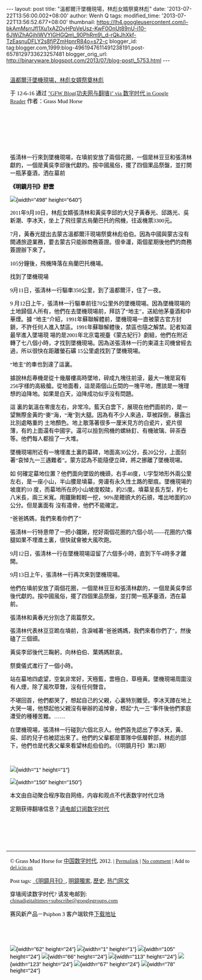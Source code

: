 --- layout: post title: "溫都爾汗墜機現場，林彪女婿祭奠林彪" date:
'2013-07-22T13:56:00.002+08:00' author: Wenh Q tags: modified\_time:
'2013-07-22T13:56:52.677+08:00' thumbnail:
https://lh4.googleusercontent.com/i-bkAmMsrrJfl1Xu1xAZOvHPpVeUsz-KwF0OnUt89nU-i10-6JWiZhAGjhlWVYIGHGQm\_90PhRm9\_d-rQkJhXkf-TzEasnuDFLY2s8fjPZmHpnrR84o=s72-c
blogger\_id:
tag:blogger.com,1999:blog-4961947611491238191.post-6578129733623257481
blogger\_orig\_url:
http://binaryware.blogspot.com/2013/07/blog-post\_5753.html ---
<div
style="color: black; direction: ltr; font-family: &quot;Arial&quot;; font-size: 11pt; margin-bottom: 0; margin-left: 7.5pt; margin-right: 7.5pt; margin-top: 0; padding: 0;">

<span
style="color: #0000ee; font-family: &quot;Verdana&quot;; text-decoration: underline;">[\
溫都爾汗墜機現場，林彪女婿祭奠林彪](http://feedproxy.google.com/~r/chinagfwblog/~3/e-xU5x8ytms/)</span>

</div>

<div
style="color: black; direction: ltr; font-family: &quot;Arial&quot;; font-size: 11pt; margin-bottom: 0; margin-left: 7.5pt; margin-right: 7.5pt; margin-top: 0; padding-bottom: 8pt; padding-left: 0; padding-right: 0; padding-top: 0;">

<span style="font-family: &quot;Verdana&quot;;">于 12-6-16 通过
</span><span
style="color: #0000ee; font-family: &quot;Verdana&quot;; text-decoration: underline;">["GFW
Blog(功夫网与翻墙)" via 数字时代 in Google
Reader](http://feeds2.feedburner.com/chinagfwblog)</span><span
style="font-family: &quot;Verdana&quot;;"> 作者：Grass Mud Horse</span>

</div>

<div
style="color: black; direction: ltr; font-family: &quot;Arial&quot;; font-size: 11pt; height: 11pt; margin-bottom: 0; margin-left: 7.5pt; margin-right: 7.5pt; margin-top: 0; padding: 0;">

<span style="font-family: &quot;Verdana&quot;;"></span>

</div>

<div
style="color: black; direction: ltr; font-family: &quot;Arial&quot;; font-size: 11pt; height: 11pt; margin-bottom: 0; margin-left: 7.5pt; margin-right: 7.5pt; margin-top: 0; padding: 0;">

<span style="font-family: &quot;Verdana&quot;;"></span>

</div>

<div
style="color: black; direction: ltr; font-family: &quot;Arial&quot;; font-size: 11pt; height: 11pt; margin-bottom: 0; margin-left: 7.5pt; margin-right: 7.5pt; margin-top: 0; padding: 0;">

<span style="font-family: &quot;Verdana&quot;;"></span>

</div>

<div
style="color: black; direction: ltr; font-family: &quot;Arial&quot;; font-size: 11pt; margin-bottom: 0; margin-left: 7.5pt; margin-right: 7.5pt; margin-top: 0; padding: 0;">

<span
style="font-family: &quot;Verdana&quot;;">張清林一行來到墜機現場，在墳前安放了兩個花圈，一個是林豆豆和張清林獻的，一個是黃吳李邱後代獻的。按中國風俗，擺了四個果品祭盤，並打開一瓶茅臺酒，洒在墓前</span>

</div>

<div
style="color: black; direction: ltr; font-family: &quot;Arial&quot;; font-size: 11pt; margin-bottom: 0; margin-left: 7.5pt; margin-right: 7.5pt; margin-top: 0; padding: 0;">

<span
style="font-family: &quot;Verdana&quot;; font-weight: bold;">《明鏡月刊》舒雲</span>

</div>

<div
style="color: black; direction: ltr; font-family: &quot;Arial&quot;; font-size: 11pt; margin-bottom: 0; margin-left: 7.5pt; margin-right: 7.5pt; margin-top: 0; padding: 0;">

![](https://lh4.googleusercontent.com/i-bkAmMsrrJfl1Xu1xAZOvHPpVeUsz-KwF0OnUt89nU-i10-6JWiZhAGjhlWVYIGHGQm_90PhRm9_d-rQkJhXkf-TzEasnuDFLY2s8fjPZmHpnrR84o){width="498"
height="640"}

</div>

<div
style="color: black; direction: ltr; font-family: &quot;Arial&quot;; font-size: 11pt; margin-bottom: 0; margin-left: 7.5pt; margin-right: 7.5pt; margin-top: 0; padding: 0;">

<span
style="font-family: &quot;Verdana&quot;;">2011年9月10日，林彪女婿張清林和黃吳李邱的大兒子黃春光、邱路光、吳新潮、李冰天，坐上了飛往蒙古烏蘭巴托的飛機，往返機票3300元。</span>

</div>

<div
style="color: black; direction: ltr; font-family: &quot;Arial&quot;; font-size: 11pt; margin-bottom: 0; margin-left: 7.5pt; margin-right: 7.5pt; margin-top: 0; padding: 0;">

<span
style="font-family: &quot;Verdana&quot;;">7月，黃春光提出去蒙古溫都爾汗現場祭奠林彪伯伯。因為中國與蒙古沒有開通旅遊業務，要去蒙古只能辦商務簽證。很幸運，兩個星期後他們的商務簽證辦下來了。</span>

</div>

<div
style="color: black; direction: ltr; font-family: &quot;Arial&quot;; font-size: 11pt; margin-bottom: 0; margin-left: 7.5pt; margin-right: 7.5pt; margin-top: 0; padding: 0;">

<span
style="font-family: &quot;Verdana&quot;;">105分鐘後，飛機降落在烏蘭巴托機場。</span>

</div>

<div
style="color: black; direction: ltr; font-family: &quot;Arial&quot;; font-size: 11pt; margin-bottom: 0; margin-left: 7.5pt; margin-right: 7.5pt; margin-top: 0; padding: 0;">

<span style="font-family: &quot;Verdana&quot;;">找到了墜機現場</span>

</div>

<div
style="color: black; direction: ltr; font-family: &quot;Arial&quot;; font-size: 11pt; margin-bottom: 0; margin-left: 7.5pt; margin-right: 7.5pt; margin-top: 0; padding: 0;">

<span
style="font-family: &quot;Verdana&quot;;">9月11日，張清林一行驅車350公里，到了溫都爾汗，住了一夜。</span>

</div>

<div
style="color: black; direction: ltr; font-family: &quot;Arial&quot;; font-size: 11pt; margin-bottom: 0; margin-left: 7.5pt; margin-right: 7.5pt; margin-top: 0; padding: 0;">

<span style="font-family: &quot;Verdana&quot;;">9
月12日上午，張清林一行驅車前往70公里外的墜機現場。因為墜機現場的土地歸個人所有，他們在去墜機現場前，拜訪了“地主”，送給他茅臺酒和中華煙。據
“地主”介紹，1991年蘇聯解體前，墜機現場一直被蒙古官方封鎖，不許任何人進入禁區。1991年蘇聯解體後，禁區也隨之解禁。記者知道最早進入墜場現
場的是2001年北京電視臺《蒙古紀行》劇組，他們在附近轉了七八個小時，才找到墜機現場。因為送張清林一行的東道主司機曾經去過，所以很快在距離螢石礦
15公里處找到了墜機現場。</span>

</div>

<div
style="color: black; direction: ltr; font-family: &quot;Arial&quot;; font-size: 11pt; margin-bottom: 0; margin-left: 7.5pt; margin-right: 7.5pt; margin-top: 0; padding: 0;">

<span
style="font-family: &quot;Verdana&quot;;">“地主”的車也到達了這裏。</span>

</div>

<div
style="color: black; direction: ltr; font-family: &quot;Arial&quot;; font-size: 11pt; margin-bottom: 0; margin-left: 7.5pt; margin-right: 7.5pt; margin-top: 0; padding: 0;">

<span
style="font-family: &quot;Verdana&quot;;">據說林彪專機是從十幾層樓高時墜地，碎成九塊往前滾，最大一塊是寫有256字樣的高級艙。從地面看，這是兩個山丘間的一塊平地，應該是一塊理想的迫降地。如果是白天，迫降成功似乎沒有問題。</span>

</div>

<div
style="color: black; direction: ltr; font-family: &quot;Arial&quot;; font-size: 11pt; margin-bottom: 0; margin-left: 7.5pt; margin-right: 7.5pt; margin-top: 0; padding: 0;">

<span style="font-family: &quot;Verdana&quot;;">這
裏的氣溫在零度左右，非常冷。藍天白雲下，展現在他們面前的，是一望無際金黃的“麥”海，“淹”到大腿。因為有不少人來過，草被踩倒，暴露出比別處略重的
土地顏色。地上散落著很多一厘米見方的白瓷片，瓷片很薄，有的上面還有中國字。還可以撿到飛機的螺絲釘、有機玻璃、碎茶壺等。他們每人都撿了一大堆。</span>

</div>

<div
style="color: black; direction: ltr; font-family: &quot;Arial&quot;; font-size: 11pt; margin-bottom: 0; margin-left: 7.5pt; margin-right: 7.5pt; margin-top: 0; padding: 0;">

<span
style="font-family: &quot;Verdana&quot;;">墜機現場附近有一塊埋進土裏的墓碑，地面高30公分，長20公分，上面刻著“哀悼九一三遇難者”。蒙方認為不能隨便立碑，將之挪離了墜機現場。</span>

</div>

<div
style="color: black; direction: ltr; font-family: &quot;Arial&quot;; font-size: 11pt; margin-bottom: 0; margin-left: 7.5pt; margin-right: 7.5pt; margin-top: 0; padding: 0;">

<span style="font-family: &quot;Verdana&quot;;">如
何確定墓地位置？他們面向墜毀的機頭，右手40度，U字型地形外兩公里左右，是一座小山，半山腰是墳墓，旁邊有永久性土路的壓痕。墜機現場的坡度約10
度，而墓地所在的小山坡度較陡，約25度。墳墓呈長方型，約七八米長，兩三米寬。用鐵鍬輕輕一挖，90%是饅頭大的石頭，堆出地面約20公分。但是裏面有
沒有遺骨，他們不能確定。</span>

</div>

<div
style="color: black; direction: ltr; font-family: &quot;Arial&quot;; font-size: 11pt; margin-bottom: 0; margin-left: 7.5pt; margin-right: 7.5pt; margin-top: 0; padding: 0;">

<span
style="font-family: &quot;Verdana&quot;;">“爸爸媽媽，我們來看你們了”</span>

</div>

<div
style="color: black; direction: ltr; font-family: &quot;Arial&quot;; font-size: 11pt; margin-bottom: 0; margin-left: 7.5pt; margin-right: 7.5pt; margin-top: 0; padding: 0;">

<span
style="font-family: &quot;Verdana&quot;;">張清林一行特意帶了一把小鐵鍬，挖好兩個花圈的六個小坑——花圈的六條腿如果不埋進土裏，很快就會被大風吹跑。</span>

</div>

<div
style="color: black; direction: ltr; font-family: &quot;Arial&quot;; font-size: 11pt; margin-bottom: 0; margin-left: 7.5pt; margin-right: 7.5pt; margin-top: 0; padding: 0;">

<span
style="font-family: &quot;Verdana&quot;;">9月12日，張清林一行在墜機現場逗留了六個多小時，直到下午4時多才離開。</span>

</div>

<div
style="color: black; direction: ltr; font-family: &quot;Arial&quot;; font-size: 11pt; margin-bottom: 0; margin-left: 7.5pt; margin-right: 7.5pt; margin-top: 0; padding: 0;">

<span
style="font-family: &quot;Verdana&quot;;">9月13日上午，張清林一行再次來到墜機現場。</span>

</div>

<div
style="color: black; direction: ltr; font-family: &quot;Arial&quot;; font-size: 11pt; margin-bottom: 0; margin-left: 7.5pt; margin-right: 7.5pt; margin-top: 0; padding: 0;">

<span
style="font-family: &quot;Verdana&quot;;">他們在墳前安放了兩個花圈，一個是林豆豆和張清林獻的，一個是黃吳李邱後代獻的。按中國風俗，擺了四個果品祭盤，並打開一瓶茅臺酒，洒在墓前。</span>

</div>

<div
style="color: black; direction: ltr; font-family: &quot;Arial&quot;; font-size: 11pt; margin-bottom: 0; margin-left: 7.5pt; margin-right: 7.5pt; margin-top: 0; padding: 0;">

<span
style="font-family: &quot;Verdana&quot;;">張清林和黃春光分別念了兩篇祭文。</span>

</div>

<div
style="color: black; direction: ltr; font-family: &quot;Arial&quot;; font-size: 11pt; margin-bottom: 0; margin-left: 7.5pt; margin-right: 7.5pt; margin-top: 0; padding: 0;">

<span
style="font-family: &quot;Verdana&quot;;">張清林代表林豆豆跪在墳前，含淚喊著“爸爸媽媽，我們來看你們了”，然後磕了三個頭。</span>

</div>

<div
style="color: black; direction: ltr; font-family: &quot;Arial&quot;; font-size: 11pt; margin-bottom: 0; margin-left: 7.5pt; margin-right: 7.5pt; margin-top: 0; padding: 0;">

<span
style="font-family: &quot;Verdana&quot;;">黃吳李邱後代三鞠躬，向林伯伯、葉媽媽默哀。</span>

</div>

<div
style="color: black; direction: ltr; font-family: &quot;Arial&quot;; font-size: 11pt; margin-bottom: 0; margin-left: 7.5pt; margin-right: 7.5pt; margin-top: 0; padding: 0;">

<span
style="font-family: &quot;Verdana&quot;;">祭奠儀式進行了一個小時。</span>

</div>

<div
style="color: black; direction: ltr; font-family: &quot;Arial&quot;; font-size: 11pt; margin-bottom: 0; margin-left: 7.5pt; margin-right: 7.5pt; margin-top: 0; padding: 0;">

<span
style="font-family: &quot;Verdana&quot;;">站在墓地四處望，空氣非常好，天極藍，雲極白，草極黃。墜機現場周圍沒有人煙，除了風吹草聲，沒有任何聲音。</span>

</div>

<div
style="color: black; direction: ltr; font-family: &quot;Arial&quot;; font-size: 11pt; margin-bottom: 0; margin-left: 7.5pt; margin-right: 7.5pt; margin-top: 0; padding: 0;">

<span
style="font-family: &quot;Verdana&quot;;">不堪回首，他們都哭了，想起自己的父親，心裏特別難受。李冰天蹲在地上大哭一場，他想起他父親沒有舉辦的追悼會，想起“九一三”事件後他們家庭遭受的種種苦難。……</span>

</div>

<div
style="color: black; direction: ltr; font-family: &quot;Arial&quot;; font-size: 11pt; margin-bottom: 0; margin-left: 7.5pt; margin-right: 7.5pt; margin-top: 0; padding: 0;">

<span
style="font-family: &quot;Verdana&quot;;">在墜機現場，張清林一行碰到六個北京人。他們首先認出了李冰天，黃、吳、邱的兒子也被認出來了。他們的父輩都是軍隊中低層幹部，林彪的部下，他們也是代表父輩來看望林彪伯伯的。（《明鏡月刊》第21期）</span>

</div>

<div
style="color: black; direction: ltr; font-family: &quot;Arial&quot;; font-size: 11pt; height: 11pt; margin-bottom: 0; margin-left: 7.5pt; margin-right: 7.5pt; margin-top: 0; padding: 0;">

<span style="font-family: &quot;Verdana&quot;;"></span>

</div>

<div
style="color: black; direction: ltr; font-family: &quot;Arial&quot;; font-size: 11pt; margin-bottom: 0; margin-left: 7.5pt; margin-right: 7.5pt; margin-top: 0; padding: 0;">

![](https://lh6.googleusercontent.com/MeDl1gtEuU0uG0X5VUQBE4IP4Fb8SWObm9Lf1im9JqbPhDm-c7TJFGaAb2i55JLl4p6k29NwOPfWXUAb7ajr5FuqiZwe57FMTXm4fT9p6uuq2tA5Uoc){width="1"
height="1"}

</div>

<div
style="color: black; direction: ltr; font-family: &quot;Arial&quot;; font-size: 11pt; margin-bottom: 0; margin-left: 7.5pt; margin-right: 7.5pt; margin-top: 0; padding: 0;">

![](https://lh4.googleusercontent.com/OQMO2oseLlHVudn-oFc0dezDClJi2jRk4sYT1gdM9xmRu5xEMluN9YrBTyBsrUU1tJDM1twoAMr4Y-6-x7sJoakspQSrhRLzZvQYf5zNkS3iYPE7isU){width="150"
height="150"}

</div>

<div
style="color: black; direction: ltr; font-family: &quot;Arial&quot;; font-size: 11pt; margin-bottom: 0; margin-left: 7.5pt; margin-right: 7.5pt; margin-top: 0; padding: 0;">

<span
style="font-family: &quot;Verdana&quot;;">本文由自动聚合程序取自网络，内容和观点不代表数字时代立场</span>

</div>

<div
style="color: black; direction: ltr; font-family: &quot;Arial&quot;; font-size: 11pt; margin-bottom: 0; margin-left: 7.5pt; margin-right: 7.5pt; margin-top: 0; padding: 0;">

<span
style="font-family: &quot;Verdana&quot;;">定期获得翻墙信息？</span><span
style="color: #0000ee; font-family: &quot;Verdana&quot;; text-decoration: underline;">[请电邮订阅数字时代](http://eepurl.com/mstlf)</span>

</div>

<div
style="color: black; direction: ltr; font-family: &quot;Arial&quot;; font-size: 11pt; height: 11pt; margin-bottom: 0; margin-left: 7.5pt; margin-right: 7.5pt; margin-top: 0; padding: 0;">

<span
style="color: #0000ee; font-family: &quot;Verdana&quot;; text-decoration: underline;">[](http://eepurl.com/mstlf)</span>

</div>

<div
style="color: black; direction: ltr; font-family: &quot;Arial&quot;; font-size: 11pt; height: 11pt; margin-bottom: 0; margin-left: 7.5pt; margin-right: 7.5pt; margin-top: 0; padding: 0;">

<span
style="color: #0000ee; font-family: &quot;Verdana&quot;; text-decoration: underline;">[](http://eepurl.com/mstlf)</span>

</div>

<div
style="color: black; direction: ltr; font-family: &quot;Arial&quot;; font-size: 11pt; height: 11pt; margin-bottom: 0; margin-left: 7.5pt; margin-right: 7.5pt; margin-top: 0; padding: 0;">

<span
style="color: #0000ee; font-family: &quot;Verdana&quot;; text-decoration: underline;">[](http://eepurl.com/mstlf)</span>

</div>

------------------------------------------------------------------------

<div
style="color: black; direction: ltr; font-family: &quot;Arial&quot;; font-size: 11pt; margin-bottom: 0; margin-left: 7.5pt; margin-right: 7.5pt; margin-top: 0; padding: 0;">

<span style="font-family: &quot;Verdana&quot;;">© Grass Mud Horse for
</span><span
style="color: #0000ee; font-family: &quot;Verdana&quot;; text-decoration: underline;">[中国数字时代](https://caonima.info/chinese)</span><span
style="font-family: &quot;Verdana&quot;;">, 2012. | </span><span
style="color: #0000ee; font-family: &quot;Verdana&quot;; text-decoration: underline;">[Permalink](https://caonima.info/chinese/2012/06/%e6%ba%ab%e9%83%bd%e7%88%be%e6%b1%97%e5%a2%9c%e6%a9%9f%e7%8f%be%e5%a0%b4%ef%bc%8c%e6%9e%97%e5%bd%aa%e5%a5%b3%e5%a9%bf%e7%a5%ad%e5%a5%a0%e6%9e%97%e5%bd%aa/)</span><span
style="font-family: &quot;Verdana&quot;;"> | </span><span
style="color: #0000ee; font-family: &quot;Verdana&quot;; text-decoration: underline;">[No
comment](https://caonima.info/chinese/2012/06/%e6%ba%ab%e9%83%bd%e7%88%be%e6%b1%97%e5%a2%9c%e6%a9%9f%e7%8f%be%e5%a0%b4%ef%bc%8c%e6%9e%97%e5%bd%aa%e5%a5%b3%e5%a9%bf%e7%a5%ad%e5%a5%a0%e6%9e%97%e5%bd%aa/#comments)</span><span
style="font-family: &quot;Verdana&quot;;"> | Add to </span><span
style="color: #0000ee; font-family: &quot;Verdana&quot;; text-decoration: underline;">[del.icio.us](http://del.icio.us/post?url=https://caonima.info/chinese/2012/06/%E6%BA%AB%E9%83%BD%E7%88%BE%E6%B1%97%E5%A2%9C%E6%A9%9F%E7%8F%BE%E5%A0%B4%EF%BC%8C%E6%9E%97%E5%BD%AA%E5%A5%B3%E5%A9%BF%E7%A5%AD%E5%A5%A0%E6%9E%97%E5%BD%AA/&title=%E6%BA%AB%E9%83%BD%E7%88%BE%E6%B1%97%E5%A2%9C%E6%A9%9F%E7%8F%BE%E5%A0%B4%EF%BC%8C%E6%9E%97%E5%BD%AA%E5%A5%B3%E5%A9%BF%E7%A5%AD%E5%A5%A0%E6%9E%97%E5%BD%AA)</span>

</div>

<div
style="color: black; direction: ltr; font-family: &quot;Arial&quot;; font-size: 11pt; margin-bottom: 0; margin-left: 7.5pt; margin-right: 7.5pt; margin-top: 0; padding: 0;">

<span style="font-family: &quot;Verdana&quot;;">Post tags: </span><span
style="color: #0000ee; font-family: &quot;Verdana&quot;; text-decoration: underline;">[《明鏡月刊》](https://caonima.info/chinese/tag/%e3%80%8a%e6%98%8e%e9%8f%a1%e6%9c%88%e5%88%8a%e3%80%8b/?category=10466)</span><span
style="font-family: &quot;Verdana&quot;;">, </span><span
style="color: #0000ee; font-family: &quot;Verdana&quot;; text-decoration: underline;">[明鏡獨家](https://caonima.info/chinese/tag/%e6%98%8e%e9%8f%a1%e7%8d%a8%e5%ae%b6/?category=10466)</span><span
style="font-family: &quot;Verdana&quot;;">, </span><span
style="color: #0000ee; font-family: &quot;Verdana&quot;; text-decoration: underline;">[歷史](https://caonima.info/chinese/tag/%e6%ad%b7%e5%8f%b2/?category=10466)</span><span
style="font-family: &quot;Verdana&quot;;">, </span><span
style="color: #0000ee; font-family: &quot;Verdana&quot;; text-decoration: underline;">[热门网文](https://caonima.info/chinese/tag/%e7%83%ad%e9%97%a8%e7%bd%91%e6%96%87/?category=10466)</span>

</div>

<div
style="color: black; direction: ltr; font-family: &quot;Arial&quot;; font-size: 11pt; margin-bottom: 0; margin-left: 7.5pt; margin-right: 7.5pt; margin-top: 0; padding: 0;">

<span style="font-family: &quot;Verdana&quot;;">穿墙阅读数字时代?
请发电邮到: </span><span
style="color: #0000ee; font-family: &quot;Verdana&quot;; text-decoration: underline;">[chinadigitaltimes+subscribe@googlegroups.com](mailto:chinadigitaltimes%2Bsubscribe@googlegroups.com)</span>

</div>

<div
style="color: black; direction: ltr; font-family: &quot;Arial&quot;; font-size: 11pt; margin-bottom: 0; margin-left: 7.5pt; margin-right: 7.5pt; margin-top: 0; padding: 0;">

<span style="font-family: &quot;Verdana&quot;;">赛风新产品－Psiphon 3
客户端软件</span><span
style="color: #0000ee; font-family: &quot;Verdana&quot;; text-decoration: underline;">[下载地址](http://dld.bz/caonima745)</span>

</div>

<div
style="color: black; direction: ltr; font-family: &quot;Arial&quot;; font-size: 11pt; height: 11pt; margin-bottom: 0; margin-left: 7.5pt; margin-right: 7.5pt; margin-top: 0; padding: 0;">

<span
style="color: #0000ee; font-family: &quot;Verdana&quot;; text-decoration: underline;">[](http://dld.bz/caonima745)</span>

</div>

<div
style="color: black; direction: ltr; font-family: &quot;Arial&quot;; font-size: 11pt; height: 11pt; margin-bottom: 0; margin-left: 7.5pt; margin-right: 7.5pt; margin-top: 0; padding: 0;">

<span
style="color: #0000ee; font-family: &quot;Verdana&quot;; text-decoration: underline;">[](http://dld.bz/caonima745)</span>

</div>

<div
style="color: black; direction: ltr; font-family: &quot;Arial&quot;; font-size: 11pt; margin-bottom: 0; margin-left: 7.5pt; margin-right: 7.5pt; margin-top: 0; padding: 0;">

![](https://lh3.googleusercontent.com/UkpqI5vRpMYtLQm_yjq8nQJU-NkWOBcd22aixF4TBTL-7cXAb-nTPbn-BxS6F3Sl4889eVZt0vNX_lXNMi1KFGq92zzMv0dPN95Ti4L3SFx9dwnFo5k){width="62"
height="24"}<span
style="font-family: &quot;Verdana&quot;;"> </span>![](https://lh3.googleusercontent.com/bEiASmwDFIFcEsCWqyCF-yahqo2pJSm0BgJpB5YfhK8zlVL-0xWhtY85X5JW7b1JclVHj00c5t9_s4ubhlIB6AiODa_SpGatzxRdlDHupxV50gVS8GI){width="1"
height="1"}<span
style="font-family: &quot;Verdana&quot;;"> </span>![](https://lh4.googleusercontent.com/-WvRX-jahX03J_tDU31cdw9LPndLich91l1d7cNcZyJN2yV2I2qSAS2jQZcpKjRBhr0HOcY8CQaJgL9jOdA3pQuHKzHA5yEO-G39EA8m1rl5-n22dg0){width="105"
height="24"}<span
style="font-family: &quot;Verdana&quot;;"> </span>![](https://lh6.googleusercontent.com/djZ8ET_xVnLhXNF7pnCdlRmTrFJABZOuXNcuJptsB9DwmUKuOWJ5acrSyTrtJa0vTLruKeSuEcZBor7072odun5PZ86b3_xOOZd_pCwi8wm51mYx9FA){width="66"
height="24"}<span
style="font-family: &quot;Verdana&quot;;"> </span>![](https://lh4.googleusercontent.com/_BiN_fx1OSetNdNlOyP2PEH6NdUHnI-8mQhlD3FIjgvSlfOMEorTE9ZdEBs5FoAlcIA2goabD5QWtdVaGVzoHif_UCQqTDWPBc4ld3QVPWc1ryVGVio){width="113"
height="24"}<span
style="font-family: &quot;Verdana&quot;;"> </span>![](https://lh3.googleusercontent.com/5K2INFY5aCeGjVj_XMWJ1a8rZw4-oWAgbLf4jJYL2-sUzvHNZPpvajYtRoHDMeoEKddx4NSGjX1vceLw_bP48q3dZNooJVm1JqcjyVXXocqmD290bVQ){width="123"
height="24"}<span
style="font-family: &quot;Verdana&quot;;"> </span>![](https://lh5.googleusercontent.com/69_GgLRVivk1lo1cXwzUNkwPelVUDsUtmcuCNXQJ-7Uqi0reh-ZxUm3Qb_mDC8PoPkFYJJcEUq3drE2QgSnll7CTPbd9roVH-NkwRs5yDD_YepmsiJI){width="67"
height="24"}<span
style="font-family: &quot;Verdana&quot;;"> </span>![](https://lh6.googleusercontent.com/Fq3v5JCitPHfn9766jpfR5IUmctav6115Igkg8D32RSvBkfV84TlY9RdbqvXNihqeOzHqt2-w33_Z8OyCpJu6KdRTk1PE3CIRW5rG_vemH4Jv-qIPlE){width="78"
height="24"}

</div>
